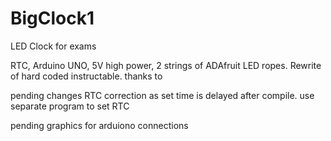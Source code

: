 # BigClock1
LED Clock for exams

RTC, Arduino UNO, 5V high power, 2 strings of ADAfruit LED ropes. 
Rewrite of hard coded instructable. thanks to 

pending changes
RTC correction as set time is delayed after compile. 
use separate program to set RTC

pending graphics for arduiono connections

